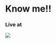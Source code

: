 # Know me!!

### Live at 
<a href="https://zenwithmahi.vercel.app" target="_blank"><img src="https://www.animatedimages.org/data/media/1096/animated-click-here-sign-and-button-image-0042.gif" /></a>
